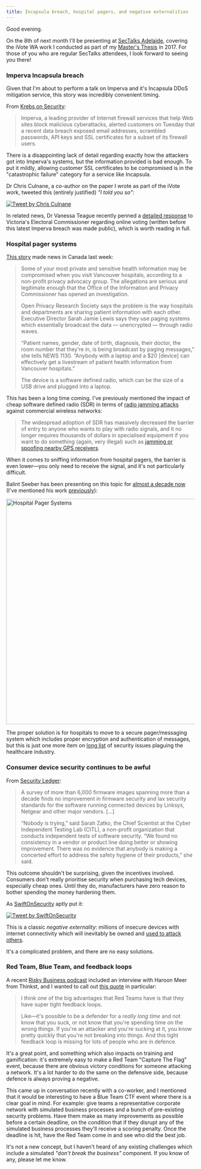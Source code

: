 ```yaml
---
title: Incapsula breach, hospital pagers, and negative externalities
---
```


Good evening.

On the 8th of next month I'll be presenting at [SecTalks Adelaide](https://www.meetup.com/en-AU/SecTalks-Adelaide/), covering the iVote WA work I conducted as part of my [Master's Thesis](https://markeldo.com/Email-update-Microsoft-manually-patches-17yo-executable-and-Mark's-thesis/) in 2017. For those of you who are regular SecTalks attendees, I look forward to seeing you there!

### Imperva Incapsula breach

Given that I'm about to perform a talk on Imperva and it's Incapsula DDoS mitigation service, this story was incredibly convenient timing.

From [Krebs on Security](https://krebsonsecurity.com/2019/08/cybersecurity-firm-imperva-discloses-breach/):

>Imperva, a leading provider of Internet firewall services that help Web sites block malicious cyberattacks, alerted customers on Tuesday that a recent data breach exposed email addresses, scrambled passwords, API keys and SSL certificates for a subset of its firewall users.

There is a disappointing lack of detail regarding exactly how the attackers got into Imperva's systems, but the information provided is bad enough. To put it mildly, allowing customer SSL certificates to be compromised is in the "catastrophic failure" category for a service like Incapsula.

Dr Chris Culnane, a co-author on the paper I wrote as part of the iVote work, tweeted this (entirely justified) *"I told you so"*:

<a href="https://twitter.com/chrisculnane/status/1166567064162709504"><img src="https://markeldo.com/images/culnane-incapsula-breach.PNG" alt="Tweet by Chris Culnane" class="tweet"/></a>

In related news, Dr Vanessa Teague recently penned a [detailed response](https://www.themandarin.com.au/114746-wheres-the-proof-internet-voting-is-secure-a-response-to-victorias-electoral-commissioner/) to Victoria's Electoral Commissioner regarding online voting (written before this latest Imperva breach was made public), which is worth reading in full.  

### Hospital pager systems

[This story](https://www.citynews1130.com/2019/09/09/its-angering-bcs-privacy-watchdog-investigating-claims-patient-info-compromised-at-vancouver-hospitals/) made news in Canada last week:

>Some of your most private and sensitive health information may be compromised when you visit Vancouver hospitals, according to a non-profit privacy advocacy group. The allegations are serious and legitimate enough that the Office of the Information and Privacy Commissioner has opened an investigation.
>
>Open Privacy Research Society says the problem is the way hospitals and departments are sharing patient information with each other. Executive Director Sarah Jamie Lewis says they use paging systems which essentially broadcast the data — unencrypted — through radio waves.
>
>“Patient names, gender, date of birth, diagnosis, their doctor, the room number that they’re in, is being broadcast by paging messages,” she tells NEWS 1130. “Anybody with a laptop and a $20 [device] can effectively get a livestream of patient health information from Vancouver hospitals.”
>
>The device is a software defined radio, which can be the size of a USB drive and plugged into a laptop.

This has been a long time coming. I've previously mentioned the impact of cheap software defined radio (SDR) in terms of [radio jamming attacks](https://markeldo.com/Email-update-ASDs-responsibilities-wireless-deauth-attacks-and-radio-jamming/) against commercial wireless networks:

>The widespread adoption of SDR has massively decreased the barrier of entry to anyone who wants to play with radio signals, and it no longer requires thousands of dollars in specialised equipment if you want to do something (again, very illegal) such as [jamming or spoofing nearby GPS receivers](https://www.rtl-sdr.com/spoofing-gps-locations-with-low-cost-tx-sdrs/).

When it comes to sniffing information from hospital pagers, the barrier is even lower—you only need to receive the signal, and it's not particularly difficult. 

Balint Seeber has been presenting on this topic for [almost a decade now](https://www.youtube.com/watch?v=pbgeLRvjirI&t=9m48s) (I've mentioned his work [previously](https://markeldo.com/Email-update-Aircraft-hacking-using-software-defined-radio/)):

[<img alt="Hospital Pager Systems" src="https://markeldo.com/images/balint-seeber-all-your-RFz_pagers.png" width="600">](https://www.youtube.com/watch?v=pbgeLRvjirI&t=9m48s)

The proper solution is for hospitals to move to a secure pager/messaging system which includes proper encryption and authentication of messages, but this is just one more item on [long list](https://www.theverge.com/2019/4/4/18293817/cybersecurity-hospitals-health-care-scan-simulation) of security issues plaguing the healthcare industry.

### Consumer device security continues to be awful

From [Security Ledger](https://securityledger.com/2019/08/huge-survey-of-firmware-finds-no-security-gains-in-15-years/):

>A survey of more than 6,000 firmware images spanning more than a decade finds no improvement in firmware security and lax security standards for the software running connected devices by Linksys, Netgear and other major vendors. [...]
>
>“Nobody is trying,” said Sarah Zatko, the Chief Scientist at the Cyber Independent Testing Lab (CITL), a non-profit organization that conducts independent tests of software security. “We found no consistency in a vendor or product line doing better or showing improvement. There was no evidence that anybody is making a concerted effort to address the safety hygiene of their products,” she said.

This outcome shouldn't be surprising, given the incentives involved. Consumers don't really prioritise security when purchasing tech devices, especially cheap ones. Until they do, manufacturers have zero reason to bother spending the money hardening them.

As [SwiftOnSecurity](https://twitter.com/SwiftOnSecurity/status/920078661235089408) aptly put it:

<a href="https://twitter.com/SwiftOnSecurity/status/920078661235089408"><img src="https://markeldo.com/images/swiftonsecurity-consumer-electronics.png" alt="Tweet by SwiftOnSecurity" class="tweet"/></a>

This is a classic *negative externality*: millions of insecure  devices with internet connectivity which will inevitably be owned and [used to attack others](https://www.csoonline.com/article/3258748/the-mirai-botnet-explained-how-teen-scammers-and-cctv-cameras-almost-brought-down-the-internet.html). 

It's a complicated problem, and there are no easy solutions.


### Red Team, Blue Team, and feedback loops

A recent [Risky Business podcast](https://risky.biz/) included an interview with Haroon Meer from Thinkst, and I wanted to call out [this quote](https://overcast.fm/+IbKxWEnpo/44:20) in particular: 

>I think one of the big advantages that Red Teams have is that they have super tight feedback loops. 
>
>Like—it's possible to be a defender for a *really long time* and not know that you suck, or not know that you're spending time on the wrong things. If you're an attacker and you're sucking at it, you know pretty quickly that you're not breaking into things. And this tight feedback loop is missing for lots of people who are in defence.

It's a great point, and something which also impacts on training and gamification: it's extremely easy to make a Red Team "Capture The Flag" event, because there are obvious victory conditions for someone attacking a network. It's a lot harder to do the same on the defensive side, because defence is always proving a negative.

This came up in conversation recently with a co-worker, and I mentioned that it would be interesting to have a Blue Team CTF event where there is a clear goal in mind. For example: give teams a representative corporate network with simulated business processes and a bunch of pre-existing security problems. Have them make as many improvements as possible before a certain deadline, on the condition that if they disrupt any of the simulated business processes they'll receive a scoring penalty. Once the deadline is hit, have the Red Team come in and see who did the best job.

It's not a new concept, but I haven't heard of any existing challenges which include a simulated *"don't break the business"* component. If you know of any, please let me know.